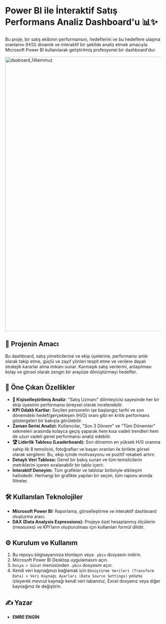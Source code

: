 # Power BI ile İnteraktif Satış Performans Analiz Dashboard'u 📊✨

Bu proje, bir satış ekibinin performansını, hedeflerini ve bu hedeflere ulaşma oranlarını (H/G) dinamik ve interaktif bir şekilde analiz etmek amacıyla Microsoft Power BI kullanılarak geliştirilmiş profesyonel bir dashboard'dur.

<img width="1668" height="884" alt="dasboard_14temmuz" src="https://github.com/user-attachments/assets/ef4e1a35-a75a-4a63-9e64-340eae2d182b" />


## 🎯 Projenin Amacı

Bu dashboard, satış yöneticilerine ve ekip üyelerine, performansı anlık olarak takip etme, güçlü ve zayıf yönleri tespit etme ve verilere dayalı stratejik kararlar alma imkanı sunar. Karmaşık satış verilerini, anlaşılması kolay ve görsel olarak zengin bir arayüze dönüştürmeyi hedefler.

## 🚀 Öne Çıkan Özellikler

* **👤 Kişiselleştirilmiş Analiz:** "Satış Uzmanı" dilimleyicisi sayesinde her bir ekip üyesinin performansı bireysel olarak incelenebilir.
* **KPI Odaklı Kartlar:** Seçilen personelin işe başlangıç tarihi ve son dönemdeki hedef/gerçekleşen (H/G) oranı gibi en kritik performans göstergeleri bir bakışta görülebilir.
* **Zaman Serisi Analizi:** Kullanıcılar, "Son 3 Dönem" ve "Tüm Dönemler" sekmeleri arasında kolayca geçiş yaparak hem kısa vadeli trendleri hem de uzun vadeli genel performansı analiz edebilir.
* **🏆 Liderlik Tablosu (Leaderboard):** Son dönemin en yüksek H/G oranına sahip ilk 8 temsilcisi, fotoğrafları ve başarı oranları ile birlikte görsel olarak sergilenir. Bu, ekip içinde motivasyonu ve pozitif rekabeti artırır.
* **Detaylı Veri Tablosu:** Genel bir bakış sunan ve tüm temsilcilerin metriklerini içeren sıralanabilir bir tablo içerir.
* **İnteraktif Deneyim:** Tüm grafikler ve tablolar birbiriyle etkileşim halindedir. Herhangi bir grafikte yapılan bir seçim, tüm raporu anında filtreler.

## 🛠️ Kullanılan Teknolojiler

* **Microsoft Power BI:** Raporlama, görselleştirme ve interaktif dashboard oluşturma aracı.
* **DAX (Data Analysis Expressions):** Projeye özel hesaplanmış ölçülerin (measures) ve KPI'ların oluşturulması için kullanılan formül dilidir.

## ⚙️ Kurulum ve Kullanım

1.  Bu repoyu bilgisayarınıza klonlayın veya `.pbix` dosyasını indirin.
2.  Microsoft Power BI Desktop uygulamasını açın.
3.  `Dosya > Gözat` menüsünden `.pbix` dosyasını açın.
4.  Kendi veri kaynağınızı bağlamak için `Dönüştürme Verileri (Transform Data) > Veri Kaynağı Ayarları (Data Source Settings)` yolunu izleyerek mevcut kaynağı kendi veri tabanınız, Excel dosyanız veya diğer kaynağınız ile değiştirin.

## ✍️ Yazar

* **EMRE ENGİN** 
